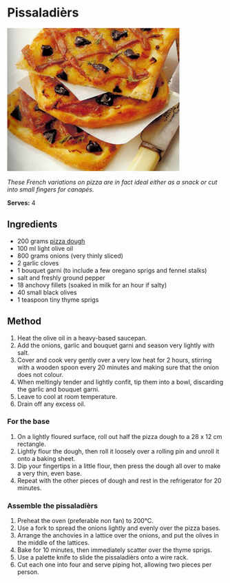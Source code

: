 # Pissaladièrs

![Name](resources/Pissaladiers.jpg)

*These French variations on pizza are in fact ideal either as a snack or cut into small fingers for canapés.*

**Serves:** 4

## Ingredients
- 200 grams [pizza dough](../../bread-pasta/pizza-dough.md)
- 100 ml light olive oil
- 800 grams onions (very thinly sliced)
- 2 garlic cloves
- 1 bouquet garni (to include a few oregano sprigs and fennel stalks)
- salt and freshly ground pepper
- 18 anchovy fillets (soaked in milk for an hour if salty)
- 40 small black olives
- 1 teaspoon tiny thyme sprigs

## Method
1. Heat the olive oil in a heavy-based saucepan.
1. Add the onions, garlic and bouquet garni and season very lightly with salt.
1. Cover and cook very gently over a very low heat for 2 hours, stirring with a wooden spoon every 20 minutes and making sure that the onion does not colour.
1. When meltingly tender and lightly confit, tip them into a bowl, discarding the garlic and bouquet garni.
1. Leave to cool at room temperature.
1. Drain off any excess oil.

### For the base
1. On a lightly floured surface, roll out half the pizza dough to a 28 x 12 cm rectangle.
1. Lightly flour the dough, then roll it loosely over a rolling pin and unroll it onto a baking sheet.
1. Dip your fingertips in a little flour, then press the dough all over to make a very thin, even base.
1. Repeat with the other pieces of dough and rest in the refrigerator for 20 minutes.

### Assemble the pissaladièrs
1. Preheat the oven (preferable non fan) to 200°C.
1. Use a fork to spread the onions lightly and evenly over the pizza bases.
1. Arrange the anchovies in a lattice over the onions, and put the olives in the middle of the lattices.
1. Bake for 10 minutes, then immediately scatter over the thyme sprigs.
1. Use a palette knife to slide the pissaladièrs onto a wire rack.
1. Cut each one into four and serve piping hot, allowing two pieces per person.